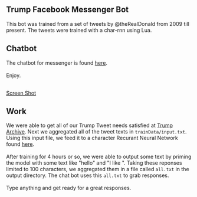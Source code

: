 ## Trump Facebook Messenger Bot

This bot was trained from a set of tweets by @theRealDonald from 2009 till present. The tweets were trained with a char-rnn using Lua.

## Chatbot 

The chatbot for messenger is found [here](https://www.facebook.com/hackmit2017trumpbot/). <br><br> Enjoy. <br><br>

[Screen Shot](./screenshot.png)

## Work

We were able to get all of our Trump Tweet needs satisfied at [Trump Archive](http://www.trumptwitterarchive.com/archive). Next we aggregated all of the tweet texts in `trainData/input.txt`. Using this input file, we feed it to a character Recurant Neural Network found [here](https://github.com/karpathy/char-rnn). <br><br> 
After training for 4 hours or so, we were able to output some text by priming the model with some text like "hello" and "I like ". Taking these reponses limited to 100 characters, we aggregated them in a file called `all.txt` in the output directory. The chat bot uses this `all.txt` to grab responses. <br><br>
Type anything and get ready for a great responses.
